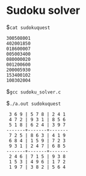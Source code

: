 # Sudoku solver

$`cat sudokuquest`

```
300508001
402001850
018600007
005003400
080000020
001200600
200005930
153400102
100302004

```
$`gcc sudoku_solver.c`

$`./a.out sudokuquest`
```
 3 6 9 | 5 7 8 | 2 4 1
 4 7 2 | 9 3 1 | 8 5 6
 5 1 8 | 6 2 4 | 3 9 7
-------+-------+-------
 7 2 5 | 8 6 3 | 4 1 9
 6 8 4 | 1 5 9 | 7 2 3
 9 3 1 | 2 4 7 | 6 8 5
-------+-------+-------
 2 4 6 | 7 1 5 | 9 3 8
 1 5 3 | 4 9 6 | 1 7 2
 1 9 7 | 3 8 2 | 5 6 4
```
